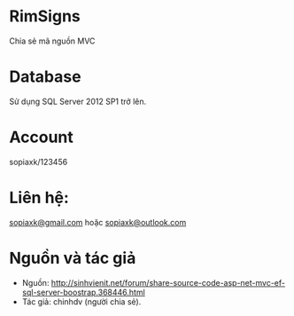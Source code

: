 # RimSigns
Chia sẻ mã nguồn MVC

# Database
Sử dụng SQL Server 2012 SP1 trở lên.

# Account
sopiaxk/123456

# Liên hệ:
sopiaxk@gmail.com hoặc sopiaxk@outlook.com

# Nguồn và tác giả
- Nguồn: http://sinhvienit.net/forum/share-source-code-asp-net-mvc-ef-sql-server-boostrap.368446.html
- Tác giả: chinhdv (người chia sẻ).
